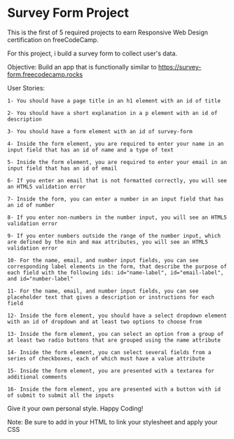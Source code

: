 # Survey Form Project

This is the first of 5 required projects to earn Responsive Web Design certification on freeCodeCamp.

For this project, i build a survey form to collect user's data.

Objective: Build an app that is functionally similar to https://survey-form.freecodecamp.rocks

User Stories:

    1- You should have a page title in an h1 element with an id of title

    2- You should have a short explanation in a p element with an id of description

    3- You should have a form element with an id of survey-form

    4- Inside the form element, you are required to enter your name in an input field that has an id of name and a type of text

    5- Inside the form element, you are required to enter your email in an input field that has an id of email

    6- If you enter an email that is not formatted correctly, you will see an HTML5 validation error

    7- Inside the form, you can enter a number in an input field that has an id of number

    8- If you enter non-numbers in the number input, you will see an HTML5 validation error

    9- If you enter numbers outside the range of the number input, which are defined by the min and max attributes, you will see an HTML5 validation error

    10- For the name, email, and number input fields, you can see corresponding label elements in the form, that describe the purpose of each field with the following ids: id="name-label", id="email-label", and id="number-label"

    11- For the name, email, and number input fields, you can see placeholder text that gives a description or instructions for each field

    12- Inside the form element, you should have a select dropdown element with an id of dropdown and at least two options to choose from
    
    13- Inside the form element, you can select an option from a group of at least two radio buttons that are grouped using the name attribute

    14- Inside the form element, you can select several fields from a series of checkboxes, each of which must have a value attribute

    15- Inside the form element, you are presented with a textarea for additional comments

    16- Inside the form element, you are presented with a button with id of submit to submit all the inputs

Give it your own personal style. Happy Coding!

Note: Be sure to add <link rel="stylesheet" href="styles.css"> in your HTML to link your stylesheet and apply your CSS

